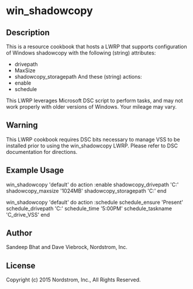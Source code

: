 # win_shadowcopy

## Description

This is a resource cookbook that hosts a LWRP that supports configuration of
Windows shadowcopy with the following (string) attributes:
* drivepath
* MaxSize
* shadowcopy_storagepath
And these (string) actions:
* enable
* schedule

This LWRP leverages Microsoft DSC script to perform tasks, and may not work
properly with older versions of Windows.  Your mileage may vary.

## Warning

This LWRP cookbook requires DSC bits necessary to manage VSS to be installed
prior to using the win_shadowcopy LWRP.  Please refer to DSC documentation for
directions.

## Example Usage

win_shadowcopy 'default' do
  action :enable
  shadowcopy_drivepath 'C:'
  shadowcopy_maxsize '1024MB'
  shadowcopy_storagepath 'C:'
end

win_shadowcopy 'default' do
  action :schedule
  schedule_ensure 'Present'
  schedule_drivepath 'C:'
  schedule_time '5:00PM'
  schedule_taskname 'C_drive_VSS'
end

## Author

Sandeep Bhat and Dave Viebrock, Nordstrom, Inc.

## License

Copyright (c) 2015 Nordstrom, Inc., All Rights Reserved.
